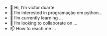 - 👋 Hi, I’m victor duarte.
- 👀 I’m interested in programação em python...
- 🌱 I’m currently learning ...
- 💞️ I’m looking to collaborate on ...
- 📫 How to reach me ...

<!---
vict0r-duarte/vict0r-duarte is a ✨ special ✨ repository because its `README.md` (this file) appears on your GitHub profile.
You can click the Preview link to take a look at your changes.
--->
